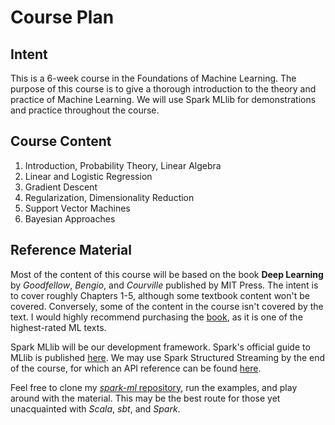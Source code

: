 Course Plan
===========

Intent
------
This is a 6-week course in the Foundations of Machine Learning. The purpose of this course is to give a thorough introduction to the theory and practice of Machine Learning. We will use Spark MLlib for demonstrations and practice throughout the course.

Course Content
---------------------------------
1. Introduction, Probability Theory, Linear Algebra
2. Linear and Logistic Regression
3. Gradient Descent
4. Regularization, Dimensionality Reduction
5. Support Vector Machines
6. Bayesian Approaches

Reference Material
---------
Most of the content of this course will be based on the book **Deep Learning** by *Goodfellow*, *Bengio*, and *Courville* published by MIT Press. The intent is to cover roughly Chapters 1-5, although some textbook content won't be covered. Conversely, some of the content in the course isn't covered by the text. I would highly recommend purchasing the [book](https://www.amazon.com/Deep-Learning-Adaptive-Computation-Machine/dp/0262035618/), as it is one of the highest-rated ML texts.

Spark MLlib will be our development framework. Spark's official guide to MLlib is published [here](https://spark.apache.org/docs/latest/ml-guide.html). We may use Spark Structured Streaming by the end of the course, for which an API reference can be found [here](http://spark.apache.org/docs/latest/structured-streaming-programming-guide.html).

Feel free to clone my [*spark-ml* repository](https://github.com/phuriku/spark-ml), run the examples, and play around with the material. This may be the best route for those yet unacquainted with *Scala*, *sbt*, and *Spark*.
